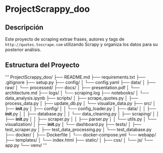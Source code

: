 # ProjectScrappy_doo

## Descripción

Este proyecto de scraping extrae frases, autores y tags de `http://quotes.toscrape.com` utilizando Scrapy y organiza los datos para su posterior análisis.

## Estructura del Proyecto

'''
ProjectScrappy_doo/
├── README.md
├── requirements.txt
├── .gitignore
├── setup.py
├── config/
│   └── config.yaml
├── data/
│   ├── raw/
│   └── processed/
├── docs/
│   ├── presentation.pdf
│   └── architecture.md
├── logs/
│   └── scraping.log
├── notebooks/
│   └── data_analysis.ipynb
├── scripts/
│   ├── scrape_quotes.py
│   ├── process_data.py
│   ├── update_db.py
│   └── visualize_data.py
├── src/
│   ├── __init__.py
│   ├── config/
│   │   └── config_loader.py
│   ├── data/
│   │   ├── __init__.py
│   │   ├── database.py
│   │   └── data_cleaning.py
│   ├── scraping/
│   │   ├── __init__.py
│   │   ├── scraper.py
│   │   ├── parser.py
│   │   └── utils.py
│   └── visualization/
│       ├── __init__.py
│       └── dashboard.py
├── tests/
│   ├── test_scraper.py
│   ├── test_data_processing.py
│   └── test_database.py
├── docker/
│   ├── Dockerfile
│   └── docker-compose.yml
└── webapp/
    ├── templates/
    │   └── index.html
    ├── static/
    │   ├── css/
    │   └── js/
    └── app.py
└── venv/
'''
